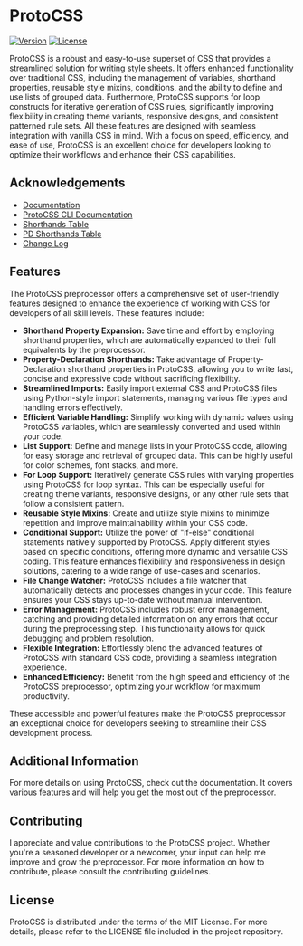 # ProtoCSS 
[![Version](https://img.shields.io/badge/0.0.1-dev-blue)](https://github.com/Dcohen52/ProtoCSS/tree/main)
[![License](https://img.shields.io/badge/License-MIT-green)](https://mit-license.org/)

ProtoCSS is a robust and easy-to-use superset of CSS that provides a streamlined solution for writing style sheets. It offers enhanced functionality over traditional CSS, including the management of variables, shorthand properties, reusable style mixins, conditions, and the ability to define and use lists of grouped data. Furthermore, ProtoCSS supports for loop constructs for iterative generation of CSS rules, significantly improving flexibility in creating theme variants, responsive designs, and consistent patterned rule sets. All these features are designed with seamless integration with vanilla CSS in mind. With a focus on speed, efficiency, and ease of use, ProtoCSS is an excellent choice for developers looking to optimize their workflows and enhance their CSS capabilities.

## Acknowledgements

 - [Documentation](https://github.com/Dcohen52/ProtoCSS/blob/main/Docs/DOCS.md)
 - [ProtoCSS CLI Documentation](https://github.com/Dcohen52/ProtoCSS/blob/main/Docs/CLI_DOCS.md)
 - [Shorthands Table](https://github.com/Dcohen52/ProtoCSS/blob/main/Docs/SHORTHANDS_TABLE.md)
 - [PD Shorthands Table](https://github.com/Dcohen52/ProtoCSS/blob/main/Docs/PD_SHORTHANDS_TABLE.md)
 - [Change Log](https://github.com/Dcohen52/ProtoCSS/blob/main/CHANGELOG.md)

## Features
The ProtoCSS preprocessor offers a comprehensive set of user-friendly features designed to enhance the experience of working with CSS for developers of all skill levels. These features include:

* **Shorthand Property Expansion:** Save time and effort by employing shorthand properties, which are automatically expanded to their full equivalents by the preprocessor.
* **Property-Declaration Shorthands:** Take advantage of Property-Declaration shorthand properties in ProtoCSS, allowing you to write fast, concise and expressive code without sacrificing flexibility.
* **Streamlined Imports:** Easily import external CSS and ProtoCSS files using Python-style import statements, managing various file types and handling errors effectively.
* **Efficient Variable Handling:** Simplify working with dynamic values using ProtoCSS variables, which are seamlessly converted and used within your code.
* **List Support:** Define and manage lists in your ProtoCSS code, allowing for easy storage and retrieval of grouped data. This can be highly useful for color schemes, font stacks, and more.
* **For Loop Support:** Iteratively generate CSS rules with varying properties using ProtoCSS for loop syntax. This can be especially useful for creating theme variants, responsive designs, or any other rule sets that follow a consistent pattern.
* **Reusable Style Mixins:** Create and utilize style mixins to minimize repetition and improve maintainability within your CSS code.
* **Conditional Support:** Utilize the power of "if-else" conditional statements natively supported by ProtoCSS. Apply different styles based on specific conditions, offering more dynamic and versatile CSS coding. This feature enhances flexibility and responsiveness in design solutions, catering to a wide range of use-cases and scenarios.
* **File Change Watcher:** ProtoCSS includes a file watcher that automatically detects and processes changes in your code. This feature ensures your CSS stays up-to-date without manual intervention.
* **Error Management:** ProtoCSS includes robust error management, catching and providing detailed information on any errors that occur during the preprocessing step. This functionality allows for quick debugging and problem resolution.
* **Flexible Integration:** Effortlessly blend the advanced features of ProtoCSS with standard CSS code, providing a seamless integration experience.
* **Enhanced Efficiency:** Benefit from the high speed and efficiency of the ProtoCSS preprocessor, optimizing your workflow for maximum productivity.


These accessible and powerful features make the ProtoCSS preprocessor an exceptional choice for developers seeking to streamline their CSS development process.

## Additional Information
For more details on using ProtoCSS, check out the documentation. It covers various features and will help you get the most out of the preprocessor.

## Contributing
I appreciate and value contributions to the ProtoCSS project. Whether you're a seasoned developer or a newcomer, your input can help me improve and grow the preprocessor. For more information on how to contribute, please consult the contributing guidelines.

## License
ProtoCSS is distributed under the terms of the MIT License. For more details, please refer to the LICENSE file included in the project repository.


